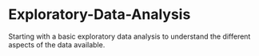 # Exploratory-Data-Analysis
Starting with a basic exploratory data analysis to understand the different aspects of the data available.
